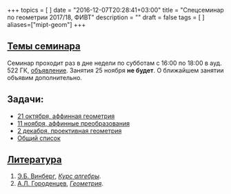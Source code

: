 +++
topics = [
]
date = "2016-12-07T20:28:41+03:00"
title = "Спецсеминар по геометрии 2017/18, ФИВТ"
description = ""
draft = false
tags = [
]
aliases=["mipt-geom"]
+++

## [Темы семинара](plan)

Семинар проходит раз в дне недели по субботам с 16:00 по 18:00 в ауд. 522 ГК, [объявление](/teaching/mipt-geom/spezsem-geom-poster-2017.pdf).
Занятия 25 ноября **не будет**. О ближайшем занятии объявим дополнительно.

## Задачи:
  - [21 октября, аффинная геометрия](/teaching/mipt-geom/2017-10-21.pdf)
  - [11 ноября, аффинные преобразования](/teaching/mipt-geom/2017-11-11.pdf)
  - [2 декабря, проективная геометрия](/teaching/mipt-geom/2017-12-02.pdf)
  - [Общий список](/teaching/mipt-geom/all.pdf)

## [Литература](literature)
1. [Э.Б. Винберг](http://halgebra.math.msu.su/wiki/doku.php/staff:vinberg), [*Курс алгебры*]( https://books.google.ru/books?id=P_DGBgAAQBAJ&printsec=frontcover&hl=ru).
1. [А.Л. Городенцев](http://gorod.bogomolov-lab.ru/index_rus.html), [*Геометрия*](http://gorod.bogomolov-lab.ru/ps/stud/geom_ru/1617/list.html).


